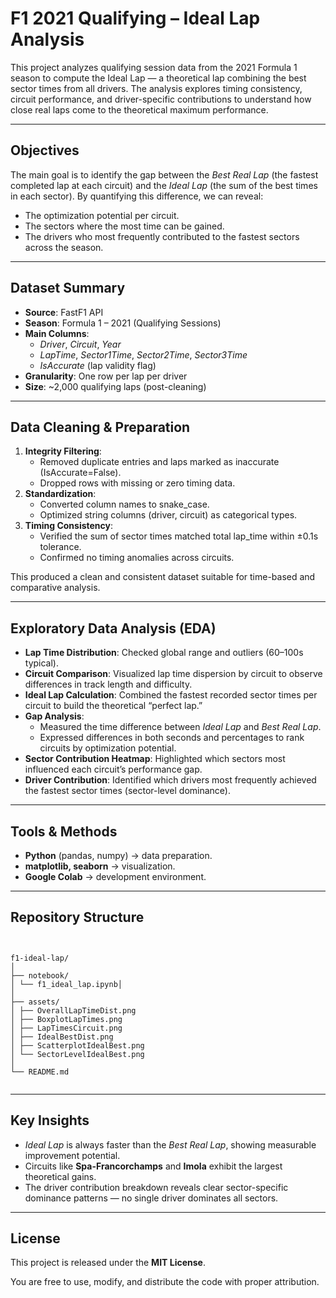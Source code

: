 # F1 2021 Qualifying – Ideal Lap Analysis

This project analyzes qualifying session data from the 2021 Formula 1 season to compute the Ideal Lap — a theoretical lap combining the best sector times from all drivers. The analysis explores timing consistency, circuit performance, and driver-specific contributions to understand how close real laps come to the theoretical maximum performance.

---

## Objectives  
The main goal is to identify the gap between the *Best Real Lap* (the fastest completed lap at each circuit) and the *Ideal Lap* (the sum of the best times in each sector).
By quantifying this difference, we can reveal:
- The optimization potential per circuit.
- The sectors where the most time can be gained.
- The drivers who most frequently contributed to the fastest sectors across the season.

---

## Dataset Summary  
- **Source**: FastF1 API
- **Season**: Formula 1 – 2021 (Qualifying Sessions)
- **Main Columns**:
  - *Driver*, *Circuit*, *Year*
  - *LapTime*, *Sector1Time*, *Sector2Time*, *Sector3Time*
  - *IsAccurate* (lap validity flag)
- **Granularity**: One row per lap per driver
- **Size**: ~2,000 qualifying laps (post-cleaning)


---

## Data Cleaning & Preparation  
1. **Integrity Filtering**:
    - Removed duplicate entries and laps marked as inaccurate (IsAccurate=False).
    - Dropped rows with missing or zero timing data.
2. **Standardization**:
    - Converted column names to snake_case.
    - Optimized string columns (driver, circuit) as categorical types.
3. **Timing Consistency**:
    - Verified the sum of sector times matched total lap_time within ±0.1s tolerance.
    - Confirmed no timing anomalies across circuits.

This produced a clean and consistent dataset suitable for time-based and comparative analysis.

---

## Exploratory Data Analysis (EDA)  
- **Lap Time Distribution**: Checked global range and outliers (60–100s typical).
- **Circuit Comparison**: Visualized lap time dispersion by circuit to observe differences in track length and difficulty.
- **Ideal Lap Calculation**: Combined the fastest recorded sector times per circuit to build the theoretical “perfect lap.”
- **Gap Analysis**:
  - Measured the time difference between *Ideal Lap* and *Best Real Lap*.
  - Expressed differences in both seconds and percentages to rank circuits by optimization potential.
- **Sector Contribution Heatmap**: Highlighted which sectors most influenced each circuit’s performance gap.
- **Driver Contribution**: Identified which drivers most frequently achieved the fastest sector times (sector-level dominance).

---

## Tools & Methods  
- **Python** (pandas, numpy) → data preparation.  
- **matplotlib, seaborn** → visualization.  
- **Google Colab** → development environment.  

---

## Repository Structure

<pre><code>

f1-ideal-lap/
│
├── notebook/
│ └── f1_ideal_lap.ipynb│
│
├── assets/
│ ├── OverallLapTimeDist.png
│ ├── BoxplotLapTimes.png
│ ├── LapTimesCircuit.png
│ ├── IdealBestDist.png
│ ├── ScatterplotIdealBest.png
│ └── SectorLevelIdealBest.png
│
└── README.md

</code></pre>

---

## Key Insights  
- *Ideal Lap* is always faster than the *Best Real Lap*, showing measurable improvement potential.
- Circuits like **Spa-Francorchamps** and **Imola** exhibit the largest theoretical gains.
- The driver contribution breakdown reveals clear sector-specific dominance patterns — no single driver dominates all sectors.

---

## License  
This project is released under the **MIT License**.

You are free to use, modify, and distribute the code with proper attribution.
